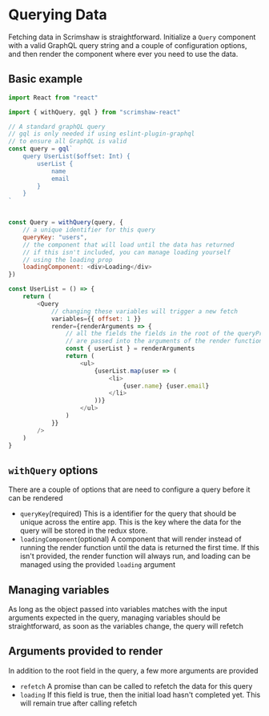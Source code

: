 # Querying Data

Fetching data in Scrimshaw is straightforward.  Initialize a `Query` component with a valid GraphQL query string and a couple of configuration options, and then render the component where ever you need to use the data.

## Basic example
```js
import React from "react"

import { withQuery, gql } from "scrimshaw-react"

// A standard graphQL query
// gql is only needed if using eslint-plugin-graphql
// to ensure all GraphQL is valid
const query = gql`
    query UserList($offset: Int) {
        userList {
            name
            email
        }
    }
`


const Query = withQuery(query, {
    // a unique identifier for this query
    queryKey: "users",
    // the component that will load until the data has returned
    // if this isn't included, you can manage loading yourself
    // using the loading prop
    loadingComponent: <div>Loading</div>
})

const UserList = () => {
    return (
        <Query
            // changing these variables will trigger a new fetch
            variables={{ offset: 1 }}
            render={renderArguments => {
                // all the fields the fields in the root of the queryProps
                // are passed into the arguments of the render function
                const { userList } = renderArguments
                return (
                    <ul>
                        {userList.map(user => (
                            <li>
                                {user.name} {user.email}
                            </li>
                        ))}
                    </ul>
                )
            }}
        />
    )
}
```
## `withQuery` options
There are a couple of options that are need to configure a query before it can be rendered

* `queryKey`(required) This is a identifier for the query that should be unique across the entire app. This is the key where the data for the query will be stored in the redux store.
* `loadingComponent`(optional) A component that will render instead of running the render function until the data is returned the first time.  If this isn't provided, the render function will always run, and loading can be managed using the provided `loading` argument

## Managing variables
As long as the object passed into variables matches with the input arguments expected in the query, managing variables should be straightforward, as soon as the variables change, the query will refetch

## Arguments provided to render
In addition to the root field in the query, a few more arguments are provided

* `refetch` A promise than can be called to refetch the data for this query
* `loading` If this field is true, then the initial load hasn't completed yet. This will remain true after calling refetch
